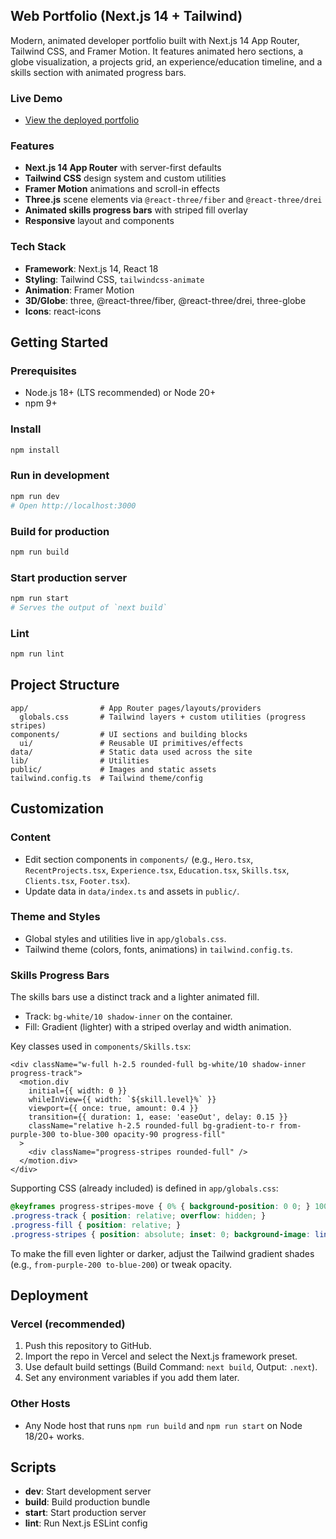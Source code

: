 ## Web Portfolio (Next.js 14 + Tailwind)

Modern, animated developer portfolio built with Next.js 14 App Router, Tailwind CSS, and Framer Motion. It features animated hero sections, a globe visualization, a projects grid, an experience/education timeline, and a skills section with animated progress bars.

### Live Demo
- [View the deployed portfolio](https://mohamedaliportfolio-mohameds-projects-55b46c5d.vercel.app/)

### Features
- **Next.js 14 App Router** with server-first defaults
- **Tailwind CSS** design system and custom utilities
- **Framer Motion** animations and scroll-in effects
- **Three.js** scene elements via `@react-three/fiber` and `@react-three/drei`
- **Animated skills progress bars** with striped fill overlay
- **Responsive** layout and components

### Tech Stack
- **Framework**: Next.js 14, React 18
- **Styling**: Tailwind CSS, `tailwindcss-animate`
- **Animation**: Framer Motion
- **3D/Globe**: three, @react-three/fiber, @react-three/drei, three-globe
- **Icons**: react-icons

## Getting Started

### Prerequisites
- Node.js 18+ (LTS recommended) or Node 20+
- npm 9+

### Install
```bash
npm install
```

### Run in development
```bash
npm run dev
# Open http://localhost:3000
```

### Build for production
```bash
npm run build
```

### Start production server
```bash
npm run start
# Serves the output of `next build`
```

### Lint
```bash
npm run lint
```

## Project Structure
```text
app/                # App Router pages/layouts/providers
  globals.css       # Tailwind layers + custom utilities (progress stripes)
components/         # UI sections and building blocks
  ui/               # Reusable UI primitives/effects
data/               # Static data used across the site
lib/                # Utilities
public/             # Images and static assets
tailwind.config.ts  # Tailwind theme/config
```

## Customization

### Content
- Edit section components in `components/` (e.g., `Hero.tsx`, `RecentProjects.tsx`, `Experience.tsx`, `Education.tsx`, `Skills.tsx`, `Clients.tsx`, `Footer.tsx`).
- Update data in `data/index.ts` and assets in `public/`.

### Theme and Styles
- Global styles and utilities live in `app/globals.css`.
- Tailwind theme (colors, fonts, animations) in `tailwind.config.ts`.

### Skills Progress Bars
The skills bars use a distinct track and a lighter animated fill.
- Track: `bg-white/10 shadow-inner` on the container.
- Fill: Gradient (lighter) with a striped overlay and width animation.

Key classes used in `components/Skills.tsx`:
```tsx
<div className="w-full h-2.5 rounded-full bg-white/10 shadow-inner progress-track">
  <motion.div
    initial={{ width: 0 }}
    whileInView={{ width: `${skill.level}%` }}
    viewport={{ once: true, amount: 0.4 }}
    transition={{ duration: 1, ease: 'easeOut', delay: 0.15 }}
    className="relative h-2.5 rounded-full bg-gradient-to-r from-purple-300 to-blue-300 opacity-90 progress-fill"
  >
    <div className="progress-stripes rounded-full" />
  </motion.div>
</div>
```

Supporting CSS (already included) is defined in `app/globals.css`:
```css
@keyframes progress-stripes-move { 0% { background-position: 0 0; } 100% { background-position: 1rem 0; } }
.progress-track { position: relative; overflow: hidden; }
.progress-fill { position: relative; }
.progress-stripes { position: absolute; inset: 0; background-image: linear-gradient(45deg, rgba(255,255,255,.18) 25%, transparent 25%, transparent 50%, rgba(255,255,255,.18) 50%, rgba(255,255,255,.18) 75%, transparent 75%, transparent); background-size: 1rem 1rem; animation: progress-stripes-move 1s linear infinite; pointer-events: none; }
```

To make the fill even lighter or darker, adjust the Tailwind gradient shades (e.g., `from-purple-200 to-blue-200`) or tweak opacity.

## Deployment

### Vercel (recommended)
1. Push this repository to GitHub.
2. Import the repo in Vercel and select the Next.js framework preset.
3. Use default build settings (Build Command: `next build`, Output: `.next`).
4. Set any environment variables if you add them later.

### Other Hosts
- Any Node host that runs `npm run build` and `npm run start` on Node 18/20+ works.

## Scripts
- **dev**: Start development server
- **build**: Build production bundle
- **start**: Start production server
- **lint**: Run Next.js ESLint config

